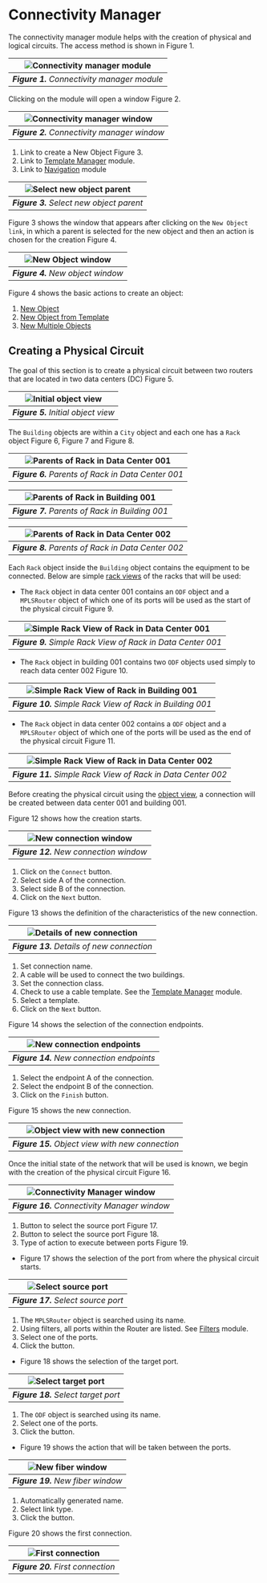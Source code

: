 # Connectivity Manager

The connectivity manager module helps with the creation of physical and logical circuits. The access method is shown in Figure 1.

| ![Connectivity manager module][figure-1] |
|:--:|
| ***Figure 1.** Connectivity manager module* |

[figure-1]: images/figure-connectivity-manager-module.png

Clicking on the module will open a window Figure 2.

| ![Connectivity manager window][figure-2] |
|:--:|
| ***Figure 2.** Connectivity manager window* |

[figure-2]: images/figure-connectivity-manager-window.png

1. Link to create a New Object Figure 3.
2. Link to [Template Manager][templateman] module.
3. Link to [Navigation][navman] module

[templateman]: ../../templateman/index.html
[navman]: ../../navman/index.html

| ![Select new object parent][figure-3] |
|:--:|
| ***Figure 3.** Select new object parent* |

[figure-3]: images/figure-select-new-object-parent.png

Figure 3 shows the window that appears after clicking on the `New Object link`, in which a parent is selected for the new object and then an action is chosen for the creation Figure 4.

| ![New Object window][figure-4] |
|:--:|
| ***Figure 4.** New object window* |

[figure-4]: images/figure-new-object-window.png

Figure 4 shows the basic actions to create an object:

1. [New Object][new-object]
2. [New Object from Template][new-object-from-template]
3. [New Multiple Objects][new-multiple-objects]

[new-object]: ../../navman/index.html#new-object
[new-object-from-template]: ../../navman/index.html#new-object-from-template
[new-multiple-objects]: ../../navman/index.html#new-multiple-objects

## Creating a Physical Circuit

The goal of this section is to create a physical circuit between two routers that are located in two data centers (DC) Figure 5.

| ![Initial object view][figure-5] |
|:--:|
| ***Figure 5.** Initial object view* |

[figure-5]: images/figure-object-view-initial.png

The `Building` objects are within a `City` object and each one has a `Rack` object Figure 6, Figure 7 and Figure 8.

| ![Parents of Rack in Data Center 001][figure-6] |
|:--:|
| ***Figure 6.** Parents of Rack in Data Center 001* |

[figure-6]: images/figure-dc-001-rack-001-parents.png

| ![Parents of Rack in Building 001][figure-7] |
|:--:|
| ***Figure 7.** Parents of Rack in Building 001* |

[figure-7]: images/figure-001-rack-001-parents.png

| ![Parents of Rack in Data Center 002][figure-8] |
|:--:|
| ***Figure 8.** Parents of Rack in Data Center 002* |

[figure-8]: images/figure-dc-002-rack-001-parents.png

Each `Rack` object inside the `Building` object contains the equipment to be connected. Below are simple [rack views][rack-view] of the racks that will be used:

[rack-view]: ../../navman/index.html#rack-view

* The `Rack` object in data center 001 contains an `ODF` object and a `MPLSRouter` object of which one of its ports will be used as the start of the physical circuit Figure 9.

| ![Simple Rack View of Rack in Data Center 001][figure-9] |
|:--:|
| ***Figure 9.** Simple Rack View of Rack in Data Center 001* |

[figure-9]: images/figure-dc-001-rack-001-rack-view.png

* The `Rack` object in building 001 contains two `ODF` objects used simply to reach data center 002 Figure 10.

| ![Simple Rack View of Rack in Building 001][figure-10] |
|:--:|
| ***Figure 10.** Simple Rack View of Rack in Building 001* |

* The `Rack` object in data center 002 contains a `ODF` object and a `MPLSRouter` object of which one of the ports will be used as the end of the physical circuit Figure 11.

[figure-10]: images/figure-001-rack-001-rack-view.png

| ![Simple Rack View of Rack in Data Center 002][figure-11] |
|:--:|
| ***Figure 11.** Simple Rack View of Rack in Data Center 002* |

[figure-11]: images/figure-dc-002-rack-001-rack-view.png

Before creating the physical circuit using the [object view][object-view], a connection will be created between data center 001 and building 001.

[object-view]: ../../navman/index.html#object-view

Figure 12 shows how the creation starts.

| ![New connection window][figure-12] |
|:--:|
| ***Figure 12.** New connection window* |

1. Click on the `Connect` button.
2. Select side A of the connection.
3. Select side B of the connection.
4. Click on the `Next` button.

[figure-12]: images/figure-object-view-new-conection-initial.png

Figure 13 shows the definition of the characteristics of the new connection.

| ![Details of new connection][figure-13] |
|:--:|
| ***Figure 13.** Details of new connection* |

1. Set connection name.
2. A cable will be used to connect the two buildings.
3. Set the connection class.
4. Check to use a cable template. See the [Template Manager][templateman] module.
5. Select a template.
6. Click on the `Next` button.

[figure-13]: images/figure-object-view-new-conection-next.png

Figure 14 shows the selection of the connection endpoints.

| ![New connection endpoints][figure-14] |
|:--:|
| ***Figure 14.** New connection endpoints* |

1. Select the endpoint A of the connection.
2. Select the endpoint B of the connection.
3. Click on the `Finish` button.

[figure-14]: images/figure-object-view-new-conection-finish.png

Figure 15 shows the new connection.

| ![Object view with new connection][figure-15] |
|:--:|
| ***Figure 15.** Object view with new connection* |

[figure-15]: images/figure-object-view-new-conection.png

Once the initial state of the network that will be used is known, we begin with the creation of the physical circuit Figure 16.

| ![Connectivity Manager window][figure-16] |
|:--:|
| ***Figure 16.** Connectivity Manager window* |

1. Button to select the source port Figure 17.
2. Button to select the source port Figure 18.
3. Type of action to execute between ports Figure 19.

[figure-16]: images/figure-connectivity-manager-initial.png

* Figure 17 shows the selection of the port from where the physical circuit starts.

| ![Select source port][figure-17] |
|:--:|
| ***Figure 17.** Select source port* |

[figure-17]: images/figure-select-source-port.png

1. The `MPLSRouter` object is searched using its name.
2. Using filters, all ports within the Router are listed. See [Filters][filters] module.
3. Select one of the ports.
4. Click the button.

[filters]: ../../filters/index.html

* Figure 18 shows the selection of the target port.

| ![Select target port][figure-18] |
|:--:|
| ***Figure 18.** Select target port* |

[figure-18]: images/figure-select-target-port.png

1. The `ODF` object is searched using its name.
2. Select one of the ports.
3. Click the button.

* Figure 19 shows the action that will be taken between the ports.

| ![New fiber window][figure-19] |
|:--:|
| ***Figure 19.** New fiber window* |

[figure-19]: images/figure-new-fiber.png

1. Automatically generated name.
2. Select link type.
3. Click the button.

Figure 20 shows the first connection.

| ![First connection][figure-20] |
|:--:|
| ***Figure 20.** First connection* |

[figure-20]: images/figure-fist-connection.png
